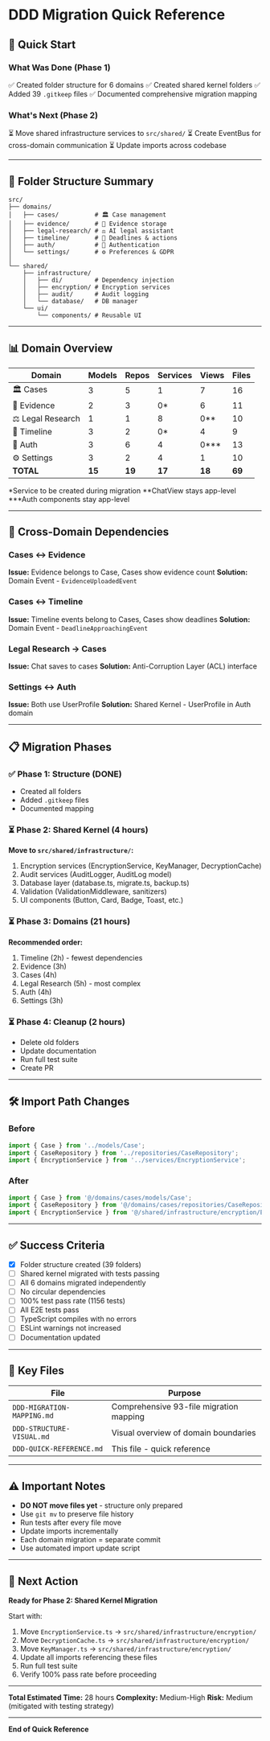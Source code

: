 # DDD Migration Quick Reference

## 🚀 Quick Start

### What Was Done (Phase 1)
✅ Created folder structure for 6 domains
✅ Created shared kernel folders
✅ Added 39 `.gitkeep` files
✅ Documented comprehensive migration mapping

### What's Next (Phase 2)
⏳ Move shared infrastructure services to `src/shared/`
⏳ Create EventBus for cross-domain communication
⏳ Update imports across codebase

---

## 📁 Folder Structure Summary

```
src/
├── domains/
│   ├── cases/          # 🏛️ Case management
│   ├── evidence/       # 📁 Evidence storage
│   ├── legal-research/ # ⚖️ AI legal assistant
│   ├── timeline/       # 📅 Deadlines & actions
│   ├── auth/           # 🔐 Authentication
│   └── settings/       # ⚙️ Preferences & GDPR
│
└── shared/
    ├── infrastructure/
    │   ├── di/         # Dependency injection
    │   ├── encryption/ # Encryption services
    │   ├── audit/      # Audit logging
    │   └── database/   # DB manager
    └── ui/
        └── components/ # Reusable UI
```

---

## 📊 Domain Overview

| Domain | Models | Repos | Services | Views | Files |
|--------|--------|-------|----------|-------|-------|
| 🏛️ Cases | 3 | 5 | 1 | 7 | 16 |
| 📁 Evidence | 2 | 3 | 0* | 6 | 11 |
| ⚖️ Legal Research | 1 | 1 | 8 | 0** | 10 |
| 📅 Timeline | 3 | 2 | 0* | 4 | 9 |
| 🔐 Auth | 3 | 6 | 4 | 0*** | 13 |
| ⚙️ Settings | 3 | 2 | 4 | 1 | 10 |
| **TOTAL** | **15** | **19** | **17** | **18** | **69** |

*Service to be created during migration
**ChatView stays app-level
***Auth components stay app-level

---

## 🔗 Cross-Domain Dependencies

### Cases ↔ Evidence
**Issue:** Evidence belongs to Case, Cases show evidence count
**Solution:** Domain Event - `EvidenceUploadedEvent`

### Cases ↔ Timeline
**Issue:** Timeline events belong to Cases, Cases show deadlines
**Solution:** Domain Event - `DeadlineApproachingEvent`

### Legal Research → Cases
**Issue:** Chat saves to cases
**Solution:** Anti-Corruption Layer (ACL) interface

### Settings ↔ Auth
**Issue:** Both use UserProfile
**Solution:** Shared Kernel - UserProfile in Auth domain

---

## 📋 Migration Phases

### ✅ Phase 1: Structure (DONE)
- Created all folders
- Added `.gitkeep` files
- Documented mapping

### ⏳ Phase 2: Shared Kernel (4 hours)
**Move to `src/shared/infrastructure/`:**
1. Encryption services (EncryptionService, KeyManager, DecryptionCache)
2. Audit services (AuditLogger, AuditLog model)
3. Database layer (database.ts, migrate.ts, backup.ts)
4. Validation (ValidationMiddleware, sanitizers)
5. UI components (Button, Card, Badge, Toast, etc.)

### ⏳ Phase 3: Domains (21 hours)
**Recommended order:**
1. Timeline (2h) - fewest dependencies
2. Evidence (3h)
3. Cases (4h)
4. Legal Research (5h) - most complex
5. Auth (4h)
6. Settings (3h)

### ⏳ Phase 4: Cleanup (2 hours)
- Delete old folders
- Update documentation
- Run full test suite
- Create PR

---

## 🛠️ Import Path Changes

### Before
```typescript
import { Case } from '../models/Case';
import { CaseRepository } from '../repositories/CaseRepository';
import { EncryptionService } from '../services/EncryptionService';
```

### After
```typescript
import { Case } from '@/domains/cases/models/Case';
import { CaseRepository } from '@/domains/cases/repositories/CaseRepository';
import { EncryptionService } from '@/shared/infrastructure/encryption/EncryptionService';
```

---

## ✅ Success Criteria

- [x] Folder structure created (39 folders)
- [ ] Shared kernel migrated with tests passing
- [ ] All 6 domains migrated independently
- [ ] No circular dependencies
- [ ] 100% test pass rate (1156 tests)
- [ ] All E2E tests pass
- [ ] TypeScript compiles with no errors
- [ ] ESLint warnings not increased
- [ ] Documentation updated

---

## 📝 Key Files

| File | Purpose |
|------|---------|
| `DDD-MIGRATION-MAPPING.md` | Comprehensive 93-file migration mapping |
| `DDD-STRUCTURE-VISUAL.md` | Visual overview of domain boundaries |
| `DDD-QUICK-REFERENCE.md` | This file - quick reference |

---

## ⚠️ Important Notes

- **DO NOT move files yet** - structure only prepared
- Use `git mv` to preserve file history
- Run tests after every file move
- Update imports incrementally
- Each domain migration = separate commit
- Use automated import update script

---

## 🎯 Next Action

**Ready for Phase 2: Shared Kernel Migration**

Start with:
1. Move `EncryptionService.ts` → `src/shared/infrastructure/encryption/`
2. Move `DecryptionCache.ts` → `src/shared/infrastructure/encryption/`
3. Move `KeyManager.ts` → `src/shared/infrastructure/encryption/`
4. Update all imports referencing these files
5. Run full test suite
6. Verify 100% pass rate before proceeding

---

**Total Estimated Time:** 28 hours
**Complexity:** Medium-High
**Risk:** Medium (mitigated with testing strategy)

---

**End of Quick Reference**
